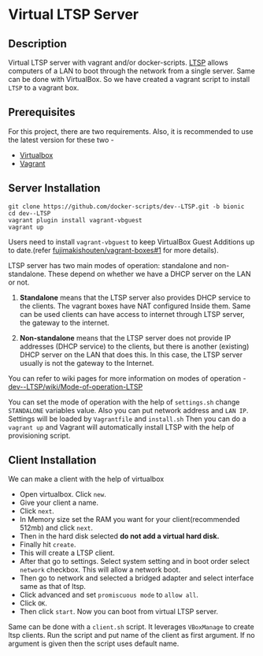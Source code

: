 # Virtual LTSP Server

## Description
Virtual LTSP server with vagrant and/or docker-scripts. [LTSP](http://www.ltsp.org/) allows computers of a LAN to boot through the network from a single server. Same can be done with VirtualBox. So we have created a vagrant script to install `LTSP` to a vagrant box.

## Prerequisites
For this project, there are two requirements. Also, it is recommended to use the latest version for these two -

- [Virtualbox](http://virtualbox.org) 
- [Vagrant](https://vagrantup.com)

## Server Installation

```
git clone https://github.com/docker-scripts/dev--LTSP.git -b bionic
cd dev--LTSP
vagrant plugin install vagrant-vbguest
vagrant up
```

Users need to install `vagrant-vbguest` to keep VirtualBox Guest Additions up to date.(refer [fujimakishouten/vagrant-boxes#1](https://github.com/fujimakishouten/vagrant-boxes/issues/1) for more details).

 LTSP server has two main modes of operation: standalone and non-standalone. These depend on whether we have a DHCP server on the LAN or not.

1. **Standalone** means that the LTSP server also provides DHCP service to the clients. The vagrant boxes have NAT configured Inside them. Same can be used clients can have access to internet through LTSP server, the gateway to the internet.

1. **Non-standalone** means that the LTSP server does not provide IP addresses (DHCP service) to the clients, but there is another (existing) DHCP server on the LAN that does this. In this case, the LTSP server usually is not the gateway to the Internet.

You can refer to wiki pages for more information on modes of operation - [dev--LTSP/wiki/Mode-of-operation-LTSP](https://github.com/docker-scripts/dev--LTSP/wiki/Mode-of-operation-LTSP)

You can set the mode of operation with the help of `settings.sh` change `STANDALONE` variables value. Also you can put network address and `LAN IP`. Settings will be loaded by `Vagrantfile` and `install.sh` Then you can do a `vagrant up` and Vagrant will automatically install LTSP with the help of provisioning script. 

## Client Installation
We can make a client with the help of virtualbox

- Open virtualbox. Click `new`.
- Give your client a name. 
- Click `next`.
- In Memory size set the RAM you want for your client(recommended 512mb) and click `next`.
- Then in the hard disk selected **do not add a virtual hard disk.**
- Finally hit `create`.
- This will create a LTSP client.
- After that go to settings. Select system setting and in boot order select `network` checkbox. This will allow a network boot.
- Then go to network and selected a bridged adapter and select interface same as that of ltsp.
- Click advanced and set `promiscuous mode` to `allow all`.
- Click `OK`.
- Then click `start`. Now you can boot from virtual LTSP server.

Same can be done with a `client.sh` script. It leverages `VBoxManage` to create ltsp clients. Run the script and put name of the client as first argument. If no argument is given then the script uses default name. 
